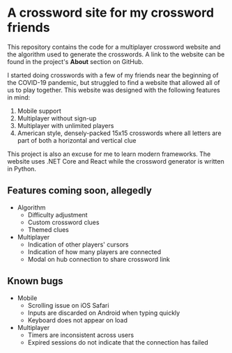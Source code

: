 # A crossword site for my crossword friends

This repository contains the code for a multiplayer crossword website and the algorithm used to generate the crosswords. A link to the website can be found in the project's **About** section on GitHub.

I started doing crosswords with a few of my friends near the beginning of the COVID-19 pandemic, but struggled to find a website that allowed all of us to play together. This website was designed with the following features in mind:

1. Mobile support
2. Multiplayer without sign-up
3. Multiplayer with unlimited players
4. American style, densely-packed 15x15 crosswords where all letters are part of both a horizontal and vertical clue

This project is also an excuse for me to learn modern frameworks. The website uses .NET Core and React while the crossword generator is written in Python.

## Features coming soon, allegedly
- Algorithm
    - Difficulty adjustment
    - Custom crossword clues
    - Themed clues
- Multiplayer
    - Indication of other players' cursors
    - Indication of how many players are connected
    - Modal on hub connection to share crossword link

## Known bugs
- Mobile
    - Scrolling issue on iOS Safari
    - Inputs are discarded on Android when typing quickly
    <!-- - Double tap on cell opens copy/paste dialog -->
    - Keyboard does not appear on load
- Multiplayer
    <!-- - Issue with input before connection to hub -->
    <!-- - Error checking causes remote inputs to render as errors -->
    - Timers are inconsistent across users
    - Expired sessions do not indicate that the connection has failed
